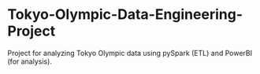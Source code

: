 # Tokyo-Olympic-Data-Engineering-Project
Project for analyzing Tokyo Olympic data using pySpark (ETL) and PowerBI (for analysis).
